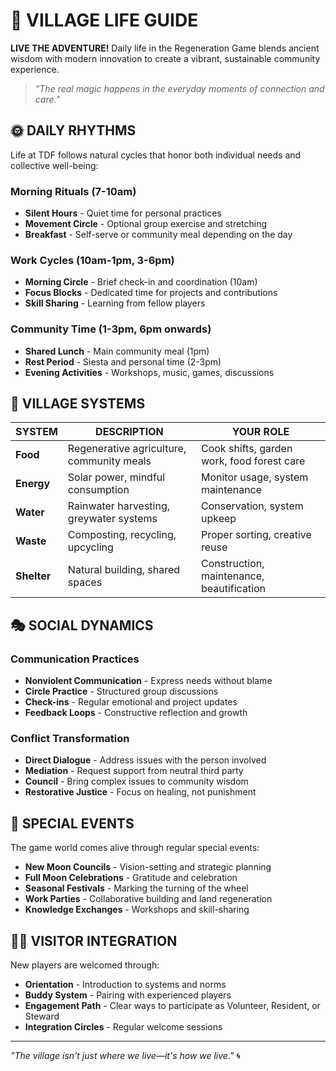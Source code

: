# 🏡 VILLAGE LIFE GUIDE

**LIVE THE ADVENTURE!** Daily life in the Regeneration Game blends ancient wisdom with modern innovation to create a vibrant, sustainable community experience.

> *"The real magic happens in the everyday moments of connection and care."*

## 🌞 DAILY RHYTHMS

Life at TDF follows natural cycles that honor both individual needs and collective well-being:

### Morning Rituals (7-10am)
- **Silent Hours** - Quiet time for personal practices
- **Movement Circle** - Optional group exercise and stretching
- **Breakfast** - Self-serve or community meal depending on the day

### Work Cycles (10am-1pm, 3-6pm)
- **Morning Circle** - Brief check-in and coordination (10am)
- **Focus Blocks** - Dedicated time for projects and contributions
- **Skill Sharing** - Learning from fellow players

### Community Time (1-3pm, 6pm onwards)
- **Shared Lunch** - Main community meal (1pm)
- **Rest Period** - Siesta and personal time (2-3pm)
- **Evening Activities** - Workshops, music, games, discussions

## 🧩 VILLAGE SYSTEMS

| SYSTEM | DESCRIPTION | YOUR ROLE |
|--------|-------------|-----------|
| **Food** | Regenerative agriculture, community meals | Cook shifts, garden work, food forest care |
| **Energy** | Solar power, mindful consumption | Monitor usage, system maintenance |
| **Water** | Rainwater harvesting, greywater systems | Conservation, system upkeep |
| **Waste** | Composting, recycling, upcycling | Proper sorting, creative reuse |
| **Shelter** | Natural building, shared spaces | Construction, maintenance, beautification |

## 🎭 SOCIAL DYNAMICS

### Communication Practices
- **Nonviolent Communication** - Express needs without blame
- **Circle Practice** - Structured group discussions
- **Check-ins** - Regular emotional and project updates
- **Feedback Loops** - Constructive reflection and growth

### Conflict Transformation
- **Direct Dialogue** - Address issues with the person involved
- **Mediation** - Request support from neutral third party
- **Council** - Bring complex issues to community wisdom
- **Restorative Justice** - Focus on healing, not punishment

## 🎪 SPECIAL EVENTS

The game world comes alive through regular special events:

- **New Moon Councils** - Vision-setting and strategic planning
- **Full Moon Celebrations** - Gratitude and celebration
- **Seasonal Festivals** - Marking the turning of the wheel
- **Work Parties** - Collaborative building and land regeneration
- **Knowledge Exchanges** - Workshops and skill-sharing

## 🧙‍♂️ VISITOR INTEGRATION

New players are welcomed through:

- **Orientation** - Introduction to systems and norms
- **Buddy System** - Pairing with experienced players
- **Engagement Path** - Clear ways to participate as Volunteer, Resident, or Steward
- **Integration Circles** - Regular welcome sessions

---

*"The village isn't just where we live—it's how we live."* 🌀
